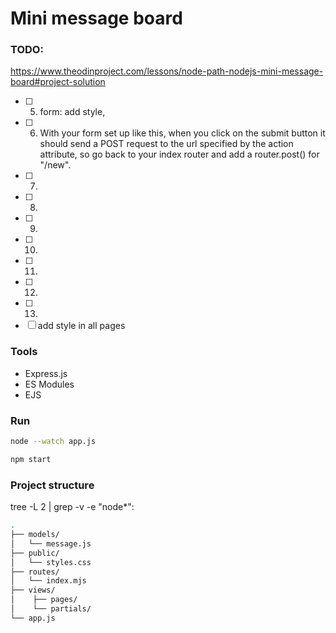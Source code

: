 # Mini message board
### TODO:
https://www.theodinproject.com/lessons/node-path-nodejs-mini-message-board#project-solution
- [ ] 5. form: add style,
- [ ] 6. With your form set up like this, when you click on the submit button it should send a POST request to the url specified by the action attribute, so go back to your index router and add a router.post() for "/new".
- [ ] 7.
- [ ] 8.
- [ ] 9.
- [ ] 10.
- [ ] 11.
- [ ] 12.
- [ ] 13.
- [ ] add style in all pages

### Tools
- Express.js
- ES Modules  
- EJS  

### Run
```bash 
node --watch app.js
```

```bash 
npm start
```
### Project structure
 tree -L 2 | grep -v -e "node*":
```bash
.
├── models/
│   └── message.js 
├── public/
│   └── styles.css
├── routes/
│   └── index.mjs
├── views/
│    ├── pages/
│    └── partials/
└── app.js 
```

